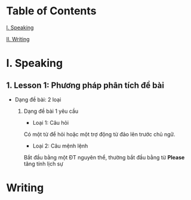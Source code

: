 # Table of Contents

[I. Speaking](#speaking)

[II. Writing](#writing)

# I. Speaking

## 1. Lesson 1: Phương pháp phân tích đề bài

- Dạng đề bài: 2 loại
    1. Dạng đề bài 1 yêu cầu
        - Loại 1: Câu hỏi
        
        Có một từ để hỏi hoặc một trợ động từ đảo lên trước chủ ngữ.

        - Loại 2: Câu mệnh lệnh

        Bắt đầu bằng một ĐT nguyên thể, thường bắt đầu bằng từ **Please** tăng tính lịch sự

# Writing